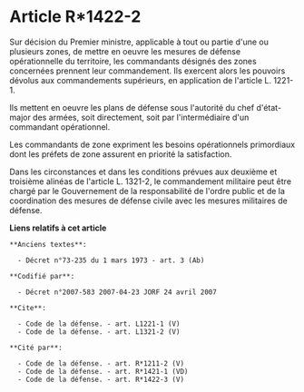 # Article R*1422-2

Sur décision du Premier ministre, applicable à tout ou partie d'une ou plusieurs zones, de mettre en oeuvre les mesures de
défense opérationnelle du territoire, les commandants désignés des zones concernées prennent leur commandement. Ils exercent
alors les pouvoirs dévolus aux commandements supérieurs, en application de l'article L. 1221-1. 

Ils mettent en oeuvre les plans de défense sous l'autorité du chef d'état-major des armées, soit directement, soit par
l'intermédiaire d'un commandant opérationnel. 

Les commandants de zone expriment les besoins opérationnels primordiaux dont les préfets de zone assurent en priorité la
satisfaction. 

Dans les circonstances et dans les conditions prévues aux deuxième et troisième alinéas de l'article L. 1321-2, le
commandement militaire peut être chargé par le Gouvernement de la responsabilité de l'ordre public et de la coordination des
mesures de défense civile avec les mesures militaires de défense.

**Liens relatifs à cet article**

	**Anciens textes**:

	  - Décret n°73-235 du 1 mars 1973 - art. 3 (Ab)

	**Codifié par**:

	  - Décret n°2007-583 2007-04-23 JORF 24 avril 2007

	**Cite**:

	  - Code de la défense. - art. L1221-1 (V)
	  - Code de la défense. - art. L1321-2 (V)

	**Cité par**:

	  - Code de la défense. - art. R*1211-2 (V)
	  - Code de la défense. - art. R*1421-1 (VD)
	  - Code de la défense. - art. R*1422-3 (V)

